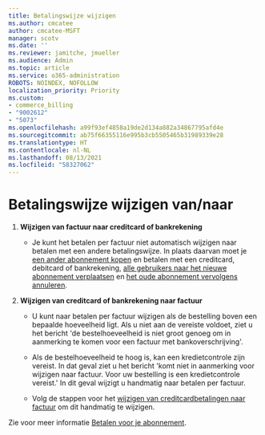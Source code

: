 ```yaml
---
title: Betalingswijze wijzigen
ms.author: cmcatee
author: cmcatee-MSFT
manager: scotv
ms.date: ''
ms.reviewer: jamitche, jmueller
ms.audience: Admin
ms.topic: article
ms.service: o365-administration
ROBOTS: NOINDEX, NOFOLLOW
localization_priority: Priority
ms.custom:
- commerce_billing
- "9002612"
- "5073"
ms.openlocfilehash: a99f93ef4858a19de2d134a882a34867795afd4e
ms.sourcegitcommit: ab75f66355116e995b3cb5505465b31989339e28
ms.translationtype: HT
ms.contentlocale: nl-NL
ms.lasthandoff: 08/13/2021
ms.locfileid: "58327062"
---
```

# <a name="change-payment-method-fromto"></a>Betalingswijze wijzigen van/naar

1. **Wijzigen van factuur naar creditcard of bankrekening**

    - Je kunt het betalen per factuur niet automatisch wijzigen naar betalen met een andere betalingswijze. In plaats daarvan moet je [een ander abonnement kopen](https://docs.microsoft.com/microsoft-365/commerce/try-or-buy-microsoft-365#buy-a-different-subscription) en betalen met een creditcard, debitcard of bankrekening, [alle gebruikers naar het nieuwe abonnement verplaatsen](https://docs.microsoft.com/microsoft-365/commerce/subscriptions/move-users-different-subscription) en [het oude abonnement vervolgens annuleren](https://docs.microsoft.com/microsoft-365/commerce/subscriptions/cancel-your-subscription).

2. **Wijzigen van creditcard of bankrekening naar factuur**

    - U kunt naar betalen per factuur wijzigen als de bestelling boven een bepaalde hoeveelheid ligt. Als u niet aan de vereiste voldoet, ziet u het bericht 'de bestelhoeveelheid is niet groot genoeg om in aanmerking te komen voor een factuur met bankoverschrijving'.

    - Als de bestelhoeveelheid te hoog is, kan een kredietcontrole zijn vereist. In dat geval ziet u het bericht 'komt niet in aanmerking voor wijzigen naar factuur. Voor uw bestelling is een kredietcontrole vereist.' In dit geval wijzigt u handmatig naar betalen per factuur.

    - Volg de stappen voor het [wijzigen van creditcardbetalingen naar factuur](how-do-i-change-from-credit-card-payments-to-invoice.md) om dit handmatig te wijzigen.

Zie voor meer informatie [Betalen voor je abonnement](https://docs.microsoft.com/microsoft-365/commerce/billing-and-payments/pay-for-your-subscription).

